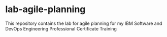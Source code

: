 # lab-agile-planning
 This repository contains the lab for agile planning for my IBM Software and DevOps Engineering Professional Certificate Training
